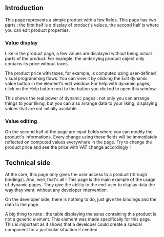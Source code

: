 ## Introduction

This page represents a simple product with a few fields.
This page has two parts : the first half is a display of product's values, the second half is where you can edit product properties.

### Value display

Like in the product page, a few values are displayed without being actual parts of the product. For example, the underlying product object only contains its price without taxes.

The product price with taxes, for example, is computed using user-defined visual programming flows. You can view it by clicking the <strap-button frozen>Edit dynamic value</strap-button> button in the element's edit window.
For help with dynamic pages, click on the <strap-button frozen>Help</strap-button> button next to the button you clicked to open this window.

This shows the real power of dynamic pages : not only you can arrange things to your liking, but you can also arrange data to your liking, displaying values that are not initially available.

### Value editing

On the second half of the page are input fields where you can modify the product's informations.
Every change using these fields will be immediately reflected on computed values everywhere in the page.
Try to change the product price and see the price with VAT change accordingly !

## Technical side

At the core, this page only gives the user access to a product (through bindings). And, well, that's all !
This page is the main example of the usage of dynamic pages. They give the ability to the end-user to display data the way they want, without any developer intervention.

On the developer side, there is nothing to do, just give the bindings and the data to the page.

A big thing to note : the table displaying the sales containing this product is not a generic element. This element was made specifically for this page. This is important as it shows that a developer could create a special component for a particular situation if needed.
